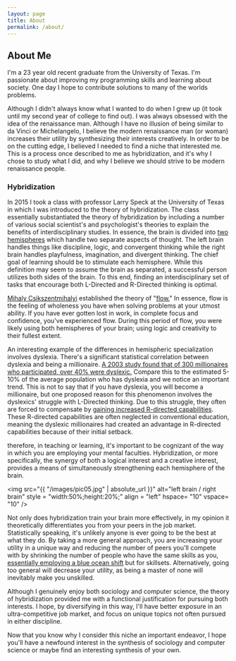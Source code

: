 ```yaml
---
layout: page
title: About
permalink: /about/
---
```

## About Me
I'm a 23 year old recent graduate from the University of Texas. I'm passionate about improving my programming skills and learning about society. One day I hope to contribute solutions to many of the worlds problems.

Although I didn't always know what I wanted to do when I grew up (it took until my second year of college to find out). I was always obsessed with the idea of the renaissance man. Although I have no illusion of being similar to da Vinci or Michelangelo, I believe the modern renaissance man (or woman) increases their utility by synthesizing their interests creatively. In order to be on the cutting edge, I believed I needed to find a niche that interested me. This is a process once described to me as hybridization, and it's why I chose to study what I did, and why I believe we should strive to be modern renaissance people.

### Hybridization

  In 2015 I took a class with professor Larry Speck at the University of Texas in which I was introduced to the theory of hybridization. The class essentially substantiated the theory of hybridization by including a number of various social scientist's and psychologist's theories to explain the benefits of interdisciplinary studies. In essence, the brain is divided into <a href = "http://brainmadesimple.com/left-and-right-hemispheres.html"> two hemispheres</a> which handle two separate aspects of thought. The left brain handles things like discipline, logic, and convergent thinking while the right brain handles playfulness, imagination, and divergent thinking. The chief goal of learning should be to stimulate each hemisphere. While this definition may seem to assume the brain as separated, a successful person utilizes both sides of the brain. To this end, finding an interdisciplinary set of tasks that encourage both L-Directed and R-Directed thinking is optimal.

  <p><a href= "https://en.wikipedia.org/wiki/Mihaly_Csikszentmihalyi"> Mihaly Csikszentmihalyi</a> established the theory of "<a href= "https://www.amazon.com/Flow-Psychology-Experience-Perennial-Classics/dp/0061339202">flow.</a>" In essence, flow is the feeling of wholeness you have when solving problems at your utmost ability. If you have ever gotten lost in work, in complete focus and confidence, you've experienced flow. During this period of flow, you were likely using both hemispheres of your brain; using logic and creativity to their fullest extent.</p>

  <p>An interesting example of the differences in hemispheric specialization involves dyslexia. There's a significant statistical correlation between dyslexia and being a millionaire. <a href = "http://www.ldonline.org/article/5665/"> A 2003 study found that of 300 millionaires who participated, over 40% were dyslexic.</a> Compare this to the estimated 5-10% of the average population who has dyslexia and we notice an important trend. This is not to say that if you have dyslexia, you will become a millionaire, but one proposed reason for this phenomenon involves the dyslexics' struggle with L-Directed thinking. Due to this struggle, they often are forced to compensate by <a href="https://blog.dyslexia.com/research-right-brain-strategies/">gaining increased R-directed capabilities</a>. These R-directed capabilities are often neglected in conventional education, meaning the dyslexic millionaires had created an advantage in R-directed capabilities because of their initial setback.</p>
  
  therefore, in teaching or learning, it's important to be cognizant of the way in which you are employing your mental faculties. Hybridization, or more specifically, the synergy of both a logical interest and a creative interest, provides a means of simultaneously strengthening each hemisphere of the brain.
  

<img src="{{ "/images/pic05.jpg" | absolute_url }}" alt="left brain / right brain" style = "width:50%;height:20%;" align = "left" hspace= "10" vspace= "10" />

<p>Not only does hybridization train your brain more effectively, in my opinion it theoretically differentiates you from your peers in the job market. Statistically speaking, it's unlikely anyone is ever going to be the best at what they do. By taking a more general approach, you are increasing your utility in a unique way and reducing the number of peers you'll compete with by shrinking the number of people who have the same skills as you, <a href="https://en.wikipedia.org/wiki/Blue_Ocean_Strategy">essentially employing a blue ocean shift</a> but for skillsets. Alternatively, going too general will decrease your utility, as being a master of none will inevitably make you unskilled.</p>

<p>Although I genuinely enjoy both sociology and computer science, the theory of hybridization provided me with a functional justification for pursuing both interests. I hope, by diversifying in this way, I'll have better exposure in an ultra-competitive job market, and focus on unique topics not often pursued in either discipline.</p>

Now that you know why I consider this niche an important endeavor, I hope you'll have a newfound interest in the synthesis of sociology and computer science or maybe find an interesting synthesis of your own.